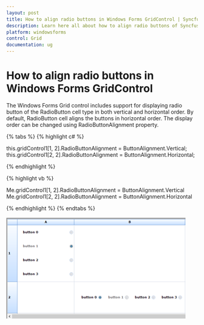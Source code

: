 ```yaml
---
layout: post
title: How to align radio buttons in Windows Forms GridControl | Syncfusion
description: Learn here all about how to align radio buttons of Syncfusion Windows Forms GridControl control and more.
platform: windowsforms
control: Grid
documentation: ug
---
```


# How to align radio buttons in Windows Forms GridControl

The Windows Forms Grid control includes support for displaying radio button of the RadioButton cell type in both vertical and horizontal order. By default, RadioButton cell aligns the buttons in horizontal order. The display order can be changed using RadioButtonAlignment property.

{% tabs %}
{% highlight c# %}

this.gridControl1[1, 2].RadioButtonAlignment = ButtonAlignment.Vertical;
this.gridControl1[2, 2].RadioButtonAlignment = ButtonAlignment.Horizontal;

{% endhighlight  %}

{% highlight vb %}

Me.gridControl1[1, 2].RadioButtonAlignment = ButtonAlignment.Vertical
Me.gridControl1[2, 2].RadioButtonAlignment = ButtonAlignment.Horizontal

{% endhighlight  %}
{% endtabs %}

![Align Radio button in Windows Forms GridControl](How-to-Align-Radio-Buttons_images/How-to-Align-Radio-Buttons_img1.png)